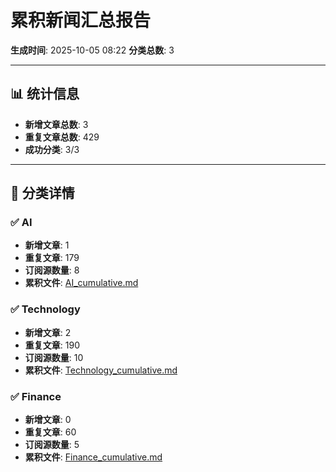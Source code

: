 # 累积新闻汇总报告

**生成时间**: 2025-10-05 08:22
**分类总数**: 3

---

## 📊 统计信息

- **新增文章总数**: 3
- **重复文章总数**: 429
- **成功分类**: 3/3

---

## 📂 分类详情

### ✅ AI
- **新增文章**: 1
- **重复文章**: 179
- **订阅源数量**: 8
- **累积文件**: [AI_cumulative.md](./AI_cumulative.md)

### ✅ Technology
- **新增文章**: 2
- **重复文章**: 190
- **订阅源数量**: 10
- **累积文件**: [Technology_cumulative.md](./Technology_cumulative.md)

### ✅ Finance
- **新增文章**: 0
- **重复文章**: 60
- **订阅源数量**: 5
- **累积文件**: [Finance_cumulative.md](./Finance_cumulative.md)
